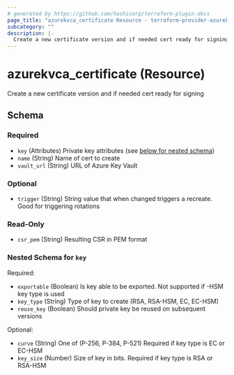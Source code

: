 ```yaml
---
# generated by https://github.com/hashicorp/terraform-plugin-docs
page_title: "azurekvca_certificate Resource - terraform-provider-azurekvca"
subcategory: ""
description: |-
  Create a new certificate version and if needed cert ready for signing
---
```


# azurekvca_certificate (Resource)

Create a new certificate version and if needed cert ready for signing



<!-- schema generated by tfplugindocs -->
## Schema

### Required

- `key` (Attributes) Private key attributes (see [below for nested schema](#nestedatt--key))
- `name` (String) Name of cert to create
- `vault_url` (String) URL of Azure Key Vault

### Optional

- `trigger` (String) String value that when changed triggers a recreate. Good for triggering rotations

### Read-Only

- `csr_pem` (String) Resulting CSR in PEM format

<a id="nestedatt--key"></a>
### Nested Schema for `key`

Required:

- `exportable` (Boolean) Is key able to be exported. Not supported if -HSM key type is used
- `key_type` (String) Type of key to create (RSA, RSA-HSM, EC, EC-HSM)
- `reuse_key` (Boolean) Should private key be reused on subsequent versions

Optional:

- `curve` (String) One of (P-256, P-384, P-521) Required if key type is EC or EC-HSM
- `key_size` (Number) Size of key in bits. Required if key type is RSA or RSA-HSM
